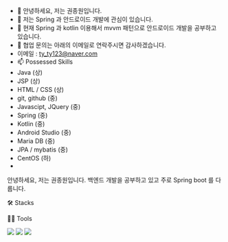 - 👋 안녕하세요, 저는 권종원입니다.
- 👀 저는 Spring 과 안드로이드 개발에 관심이 있습니다. 
- 🌱 현재 Spring 과 kotlin 이용해서 mvvm 패턴으로 안드로이드 개발을 공부하고 있습니다.
- 💞️ 협업 문의는 아래의 이메일로 연락주시면 감사하겠습니다.
- 이메일 : ty_ty123@naver.com
- 📫 Possessed Skills
- Java (상)
- JSP (상)
- HTML / CSS (상)
- git, github (중)
- Javascipt, JQuery (중)
- Spring (중)
- Kotlin (중)
- Android Studio (중)
- Maria DB (중)
- JPA / mybatis (중)
- CentOS (하)
- 

안녕하세요, 저는 권종원입니다.
백엔드 개발을 공부하고 있고 주로 Spring boot 를 다룹니다.

🛠️ Stacks

       

💪🏼 Tools

     
<img src="https://img.shields.io/badge/기술명-색상코드?style=flat-square&logo=로고&logoColor=색상"/>
<img src="https://img.shields.io/badge/Python-3766AB?style=flat-square&logo=Python&logoColor=white"/>
<img src="https://img.shields.io/badge/Java-007396?style=flat&logo=OpenJDK&logoColor=white"/>
